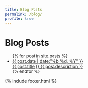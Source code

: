```yaml
---
title: Blog Posts
permalink: /blog/
profile: true 
---
```


# Blog Posts

<ul id="post-list">
    {% for post in site.posts %}
        <li>
            <a href="/{{ post.url | remove_first: '/' }}"><aside class="dates">{{ post.date | date:"%b %d, %Y" }}</aside></a>
            <a href="/{{ post.url | remove_first: '/' }}">{{ post.title }} {{ post.description }}</a>
        </li>
    {% endfor %}
</ul>
 
{% include footer.html %}

